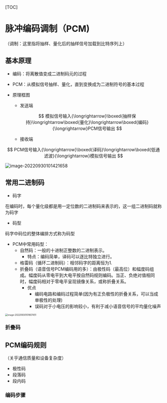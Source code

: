 [TOC]

# 脉冲编码调制（PCM)

（调制：这里指将抽样、量化后的抽样信号加载到比特序列上）

## 基本原理

- 编码：将离散值变成二进制码元的过程
- PCM：从模拟信号抽样、量化，直到变换成为二进制符号的基本过程
- 原理框图

  - 发送端

  $$
  模拟信号输入{\longrightarrow}\boxed{抽样保持}\longrightarrow\boxed{量化}\longrightarrow\boxed{编码}{\longrightarrow}PCM信号输出
  $$

  - 接收端

$$
PCM信号输入{\longrightarrow}\boxed{译码}\longrightarrow\boxed{低通滤波}{\longrightarrow}模拟信号输出
$$

![image-20220930101421658](C:/Users/16955/AppData/Roaming/Typora/typora-user-images/image-20220930101421658.png)

## 常用二进制码

- 码字

在编码时，每个量化级都是用一定位数的二进制码来表示的，这一组二进制码就称为码字

- 码型

码字中码位的整体编排方式称为码型

- PCM中常用码型：
  - 自然码：一般的十进制正整数的二进制表示。
    - 特点：编码简单，译码可以逐比特独立进行。
  - 格雷码（循环二进制码）：相邻码字的距离恒为1.
  - 折叠码（语音信号PCM编码用的多）：由极性码（最高位）和幅度码组成。幅度码从零电平到大电平按自然码规则编码。当正、负绝对值相同时，幅度码相对于零电平呈现镜像关系，或称折叠关系。
    - 优点
      - 编码电路和编码过程简单(因为有正负极性的折叠关系，可以当成单极性的处理)
      - 误码对于小电压的影响较小，有利于减小语音信号的平均量化噪声

<img src="C:/Users/16955/AppData/Roaming/Typora/typora-user-images/image-20220930101807451.png" alt="image-20220930101807451" style="zoom: 50%;" />

### 折叠码

## PCM编码规则

（关乎通信质量和设备复杂度）

- 极性码
- 段落码
- 段内码

### 编码步骤



